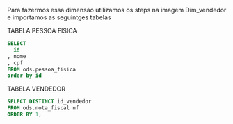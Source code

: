 Para fazermos essa dimensão utilizamos os steps na imagem Dim_vendedor e importamos as seguintges tabelas

TABELA PESSOA FISICA
```sql
SELECT
  id
, nome
, cpf
FROM ods.pessoa_fisica
order by id
```
TABELA VENDEDOR
```sql
SELECT DISTINCT id_vendedor 
FROM ods.nota_fiscal nf
ORDER BY 1; 
```
